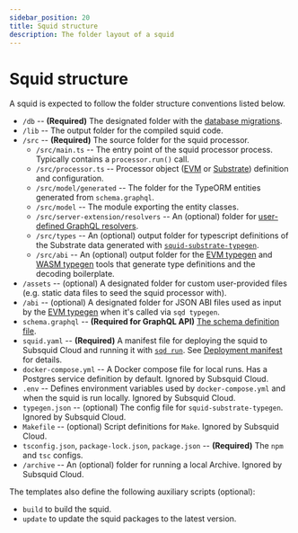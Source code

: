 ```yaml
---
sidebar_position: 20
title: Squid structure
description: The folder layout of a squid
---
```


# Squid structure

A squid is expected to follow the folder structure conventions listed below.

- `/db` -- **(Required)** The designated folder with the [database migrations](/store/postgres/db-migrations).
- `/lib` -- The output folder for the compiled squid code.
- `/src` -- **(Required)** The source folder for the squid processor.
   + `/src/main.ts` -- The entry point of the squid processor process. Typically contains a `processor.run()` call.
   + `/src/processor.ts` -- Processor object ([EVM](/evm-indexing) or [Substrate](/substrate-indexing)) definition and configuration.
   + `/src/model/generated` -- The folder for the TypeORM entities generated from `schema.graphql`.
   + `/src/model` -- The module exporting the entity classes.
   + `/src/server-extension/resolvers` -- An (optional) folder for [user-defined GraphQL resolvers](/graphql-api/custom-resolvers).
   + `/src/types` -- An (optional) output folder for typescript definitions of the Substrate data generated with [`squid-substrate-typegen`](/substrate-indexing/squid-substrate-typegen).
   + `/src/abi` -- An (optional) output folder for the [EVM typegen](/evm-indexing/squid-evm-typegen) and [WASM typegen](https://github.com/subsquid/squid-sdk/tree/master/substrate/ink-typegen) tools that generate type definitions and the decoding boilerplate.
- `/assets` -- (optional) A designated folder for custom user-provided files (e.g. static data files to seed the squid processor with).
- `/abi` -- (optional) A designated folder for JSON ABI files used as input by the [EVM typegen](/evm-indexing/squid-evm-typegen) when it's called via `sqd typegen`.
- `schema.graphql` -- **(Required for GraphQL API)** [The schema definition file](/store/postgres/schema-file).
- `squid.yaml` -- **(Required)** A manifest file for deploying the squid to Subsquid Cloud and running it with [`sqd run`](/squid-cli/run). See [Deployment manifest](/deploy-squid/deploy-manifest) for details.
- `docker-compose.yml` -- A Docker compose file for local runs. Has a Postgres service definition by default. Ignored by Subsquid Cloud.
- `.env` -- Defines environment variables used by `docker-compose.yml` and when the squid is run locally. Ignored by Subsquid Cloud.
- `typegen.json` -- (optional) The config file for `squid-substrate-typegen`. Ignored by Subsquid Cloud.
- `Makefile` -- (optional) Script definitions for `Make`. Ignored by Subsquid Cloud.
- `tsconfig.json`, `package-lock.json`, `package.json` -- **(Required)** The `npm` and `tsc` configs.
- `/archive` -- An (optional) folder for running a local Archive. Ignored by Subsquid Cloud.

The templates also define the following auxiliary scripts (optional):
- `build` to build the squid.
- `update` to update the squid packages to the latest version.
